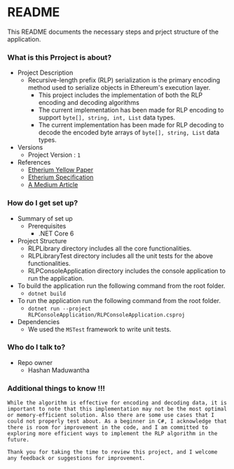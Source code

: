 # README #

This README documents the necessary steps and prject structure of the application.

### What is this Prroject is about? ###

* Project Description
  * Recursive-length prefix (RLP) serialization is the primary encoding method used to serialize objects in Ethereum's execution layer.
    * This project includes the implementation of both the RLP encoding and decoding algorithms
    * The current implementation has been made for RLP encoding to support ```byte[], string, int, List``` data types.
    * The current implementation has been made for RLP decoding to decode the encoded byte arrays of ```byte[], string, List``` data types.
* Versions
  * Project Version : ```1```
* References
  * [Etherium Yellow Paper](https://ethereum.github.io/yellowpaper/paper.pdf)
  * [Etherium Specification](https://ethereum.org/en/developers/docs/data-structures-and-encoding/rlp/)
  * [A Medium Article](https://medium.com/coinmonks/data-structure-in-ethereum-episode-1-recursive-length-prefix-rlp-encoding-decoding-d1016832f919)

### How do I get set up? ###

* Summary of set up
  * Prerequisites
    * .NET Core 6
* Project Structure
  * RLPLibrary directory includes all the core functionalities.
  * RLPLibraryTest directory includes all the unit tests for the above functionalities.
  * RLPConsoleApplication directory includes the console application to run the application.
* To build the application run the following command from the root folder.
    * ```dotnet build```
* To run the application run the following command from the root folder.
    * ```dotnet run --project RLPConsoleApplication/RLPConsoleApplication.csproj```
* Dependencies
  * We used the ```MSTest``` framework to write unit tests.

### Who do I talk to? ###

* Repo owner
  * Hashan Maduwantha

### Additional things to know !!! ###

```While the algorithm is effective for encoding and decoding data, it is important to note that this implementation may not be the most optimal or memory-efficient solution. Also there are some use cases that I could not properly test about. As a beginner in C#, I acknowledge that there is room for improvement in the code, and I am committed to exploring more efficient ways to implement the RLP algorithm in the future.```

```Thank you for taking the time to review this project, and I welcome any feedback or suggestions for improvement.```